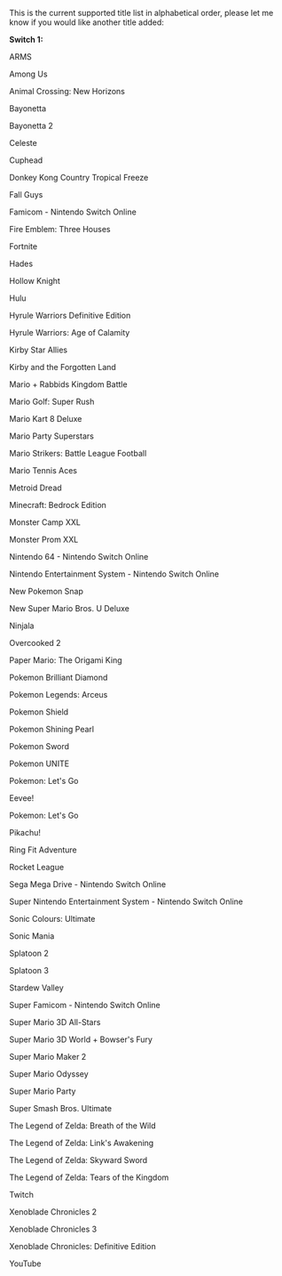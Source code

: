 This is the current supported title list in alphabetical order, please let me know if you would like another title added:

**Switch 1:**

ARMS

Among Us

Animal Crossing: New Horizons

Bayonetta

Bayonetta 2

Celeste

Cuphead

Donkey Kong Country Tropical Freeze

Fall Guys

Famicom - Nintendo Switch Online

Fire Emblem: Three Houses

Fortnite

Hades

Hollow Knight

Hulu

Hyrule Warriors Definitive Edition

Hyrule Warriors: Age of Calamity

Kirby Star Allies

Kirby and the Forgotten Land

Mario + Rabbids Kingdom Battle

Mario Golf: Super Rush

Mario Kart 8 Deluxe

Mario Party Superstars

Mario Strikers: Battle League Football

Mario Tennis Aces

Metroid Dread

Minecraft: Bedrock Edition

Monster Camp XXL

Monster Prom XXL

Nintendo 64 - Nintendo Switch Online

Nintendo Entertainment System - Nintendo Switch Online

New Pokemon Snap

New Super Mario Bros. U Deluxe

Ninjala

Overcooked 2

Paper Mario: The Origami King

Pokemon Brilliant Diamond

Pokemon Legends: Arceus

Pokemon Shield

Pokemon Shining Pearl

Pokemon Sword

Pokemon UNITE

Pokemon: Let's Go

Eevee!

Pokemon: Let's Go

Pikachu!

Ring Fit Adventure

Rocket League

Sega Mega Drive - Nintendo Switch Online

Super Nintendo Entertainment System - Nintendo Switch Online

Sonic Colours: Ultimate

Sonic Mania

Splatoon 2

Splatoon 3

Stardew Valley

Super Famicom - Nintendo Switch Online

Super Mario 3D All-Stars

Super Mario 3D World + Bowser's Fury

Super Mario Maker 2

Super Mario Odyssey

Super Mario Party

Super Smash Bros. Ultimate

The Legend of Zelda: Breath of the Wild

The Legend of Zelda: Link's Awakening

The Legend of Zelda: Skyward Sword

The Legend of Zelda: Tears of the Kingdom

Twitch

Xenoblade Chronicles 2

Xenoblade Chronicles 3

Xenoblade Chronicles: Definitive Edition

YouTube


